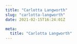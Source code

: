 ```yaml
---
title: "Carlotta Langworth"
slug: "carlotta-langworth"
date: 2021-02-15T16:24:01Z

meta:
  title: "Carlotta Langworth"
---
```


